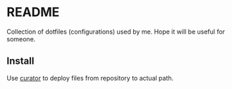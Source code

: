 # README

Collection of dotfiles (configurations) used by me. Hope it will be useful for
someone.

## Install

Use [curator](https://github.com/razor-x/config_curator) to deploy files from
repository to actual path.
